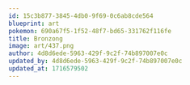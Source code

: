 ```yaml
---
id: 15c3b877-3845-4db0-9f69-0c6ab8cde564
blueprint: art
pokemon: 690a67f5-1f52-48f7-bd65-331762f116fe
title: Bronzong
image: art/437.png
author: 4d8d6ede-5963-429f-9c2f-74b897007e0c
updated_by: 4d8d6ede-5963-429f-9c2f-74b897007e0c
updated_at: 1716579502
---
```

